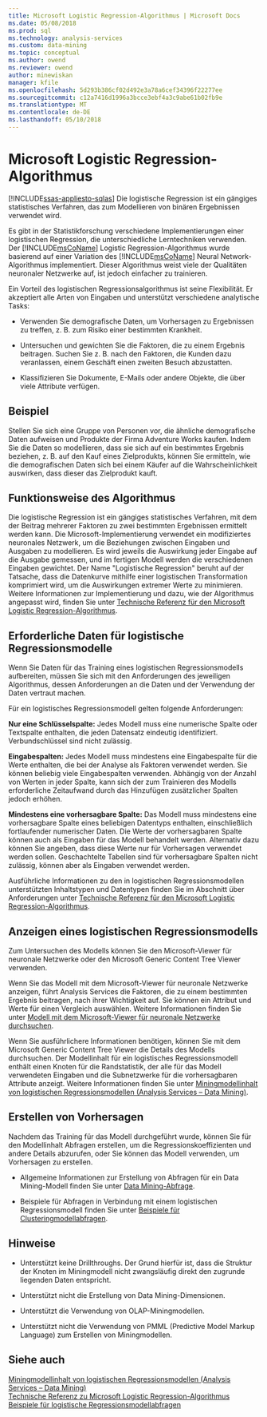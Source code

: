 ```yaml
---
title: Microsoft Logistic Regression-Algorithmus | Microsoft Docs
ms.date: 05/08/2018
ms.prod: sql
ms.technology: analysis-services
ms.custom: data-mining
ms.topic: conceptual
ms.author: owend
ms.reviewer: owend
author: minewiskan
manager: kfile
ms.openlocfilehash: 5d293b386cf02d492e3a78a6cef34396f22277ee
ms.sourcegitcommit: c12a7416d1996a3bcce3ebf4a3c9abe61b02fb9e
ms.translationtype: MT
ms.contentlocale: de-DE
ms.lasthandoff: 05/10/2018
---
```

# <a name="microsoft-logistic-regression-algorithm"></a>Microsoft Logistic Regression-Algorithmus
[!INCLUDE[ssas-appliesto-sqlas](../../includes/ssas-appliesto-sqlas.md)]
  Die logistische Regression ist ein gängiges statistisches Verfahren, das zum Modellieren von binären Ergebnissen verwendet wird.  
  
 Es gibt in der Statistikforschung verschiedene Implementierungen einer logistischen Regression, die unterschiedliche Lerntechniken verwenden. Der [!INCLUDE[msCoName](../../includes/msconame-md.md)] Logistic Regression-Algorithmus wurde basierend auf einer Variation des [!INCLUDE[msCoName](../../includes/msconame-md.md)] Neural Network-Algorithmus implementiert. Dieser Algorithmus weist viele der Qualitäten neuronaler Netzwerke auf, ist jedoch einfacher zu trainieren.  
  
 Ein Vorteil des logistischen Regressionsalgorithmus ist seine Flexibilität. Er akzeptiert alle Arten von Eingaben und unterstützt verschiedene analytische Tasks:  
  
-   Verwenden Sie demografische Daten, um Vorhersagen zu Ergebnissen zu treffen, z. B. zum Risiko einer bestimmten Krankheit.  
  
-   Untersuchen und gewichten Sie die Faktoren, die zu einem Ergebnis beitragen. Suchen Sie z. B. nach den Faktoren, die Kunden dazu veranlassen, einem Geschäft einen zweiten Besuch abzustatten.  
  
-   Klassifizieren Sie Dokumente, E-Mails oder andere Objekte, die über viele Attribute verfügen.  
  
## <a name="example"></a>Beispiel  
 Stellen Sie sich eine Gruppe von Personen vor, die ähnliche demografische Daten aufweisen und Produkte der Firma Adventure Works kaufen. Indem Sie die Daten so modellieren, dass sie sich auf ein bestimmtes Ergebnis beziehen, z. B. auf den Kauf eines Zielprodukts, können Sie ermitteln, wie die demografischen Daten sich bei einem Käufer auf die Wahrscheinlichkeit auswirken, dass dieser das Zielprodukt kauft.  
  
## <a name="how-the-algorithm-works"></a>Funktionsweise des Algorithmus  
 Die logistische Regression ist ein gängiges statistisches Verfahren, mit dem der Beitrag mehrerer Faktoren zu zwei bestimmten Ergebnissen ermittelt werden kann. Die Microsoft-Implementierung verwendet ein modifiziertes neuronales Netzwerk, um die Beziehungen zwischen Eingaben und Ausgaben zu modellieren. Es wird jeweils die Auswirkung jeder Eingabe auf die Ausgabe gemessen, und im fertigen Modell werden die verschiedenen Eingaben gewichtet. Der Name "Logistische Regression" beruht auf der Tatsache, dass die Datenkurve mithilfe einer logistischen Transformation komprimiert wird, um die Auswirkungen extremer Werte zu minimieren. Weitere Informationen zur Implementierung und dazu, wie der Algorithmus angepasst wird, finden Sie unter [Technische Referenz für den Microsoft Logistic Regression-Algorithmus](../../analysis-services/data-mining/microsoft-logistic-regression-algorithm-technical-reference.md).  
  
## <a name="data-required-for-logistic-regression-models"></a>Erforderliche Daten für logistische Regressionsmodelle  
 Wenn Sie Daten für das Training eines logistischen Regressionsmodells aufbereiten, müssen Sie sich mit den Anforderungen des jeweiligen Algorithmus, dessen Anforderungen an die Daten und der Verwendung der Daten vertraut machen.  
  
 Für ein logistisches Regressionsmodell gelten folgende Anforderungen:  
  
 **Nur eine Schlüsselspalte:** Jedes Modell muss eine numerische Spalte oder Textspalte enthalten, die jeden Datensatz eindeutig identifiziert. Verbundschlüssel sind nicht zulässig.  
  
 **Eingabespalten:** Jedes Modell muss mindestens eine Eingabespalte für die Werte enthalten, die bei der Analyse als Faktoren verwendet werden. Sie können beliebig viele Eingabespalten verwenden. Abhängig von der Anzahl von Werten in jeder Spalte, kann sich der zum Trainieren des Modells erforderliche Zeitaufwand durch das Hinzufügen zusätzlicher Spalten jedoch erhöhen.  
  
 **Mindestens eine vorhersagbare Spalte:** Das Modell muss mindestens eine vorhersagbare Spalte eines beliebigen Datentyps enthalten, einschließlich fortlaufender numerischer Daten. Die Werte der vorhersagbaren Spalte können auch als Eingaben für das Modell behandelt werden. Alternativ dazu können Sie angeben, dass diese Werte nur für Vorhersagen verwendet werden sollen. Geschachtelte Tabellen sind für vorhersagbare Spalten nicht zulässig, können aber als Eingaben verwendet werden.  
  
 Ausführliche Informationen zu den in logistischen Regressionsmodellen unterstützten Inhaltstypen und Datentypen finden Sie im Abschnitt über Anforderungen unter [Technische Referenz für den Microsoft Logistic Regression-Algorithmus](../../analysis-services/data-mining/microsoft-logistic-regression-algorithm-technical-reference.md).  
  
## <a name="viewing-a-logistic-regression-model"></a>Anzeigen eines logistischen Regressionsmodells  
 Zum Untersuchen des Modells können Sie den Microsoft-Viewer für neuronale Netzwerke oder den Microsoft Generic Content Tree Viewer verwenden.  
  
 Wenn Sie das Modell mit dem Microsoft-Viewer für neuronale Netzwerke anzeigen, führt Analysis Services die Faktoren, die zu einem bestimmten Ergebnis beitragen, nach ihrer Wichtigkeit auf. Sie können ein Attribut und Werte für einen Vergleich auswählen. Weitere Informationen finden Sie unter [Modell mit dem Microsoft-Viewer für neuronale Netzwerke durchsuchen](../../analysis-services/data-mining/browse-a-model-using-the-microsoft-neural-network-viewer.md).  
  
 Wenn Sie ausführlichere Informationen benötigen, können Sie mit dem Microsoft Generic Content Tree Viewer die Details des Modells durchsuchen. Der Modellinhalt für ein logistisches Regressionsmodell enthält einen Knoten für die Randstatistik, der alle für das Modell verwendeten Eingaben und die Subnetzwerke für die vorhersagbaren Attribute anzeigt. Weitere Informationen finden Sie unter [Miningmodellinhalt von logistischen Regressionsmodellen &#40;Analysis Services – Data Mining&#41;](../../analysis-services/data-mining/mining-model-content-for-logistic-regression-models.md).  
  
## <a name="creating-predictions"></a>Erstellen von Vorhersagen  
 Nachdem das Training für das Modell durchgeführt wurde, können Sie für den Modellinhalt Abfragen erstellen, um die Regressionskoeffizienten und andere Details abzurufen, oder Sie können das Modell verwenden, um Vorhersagen zu erstellen.  
  
-   Allgemeine Informationen zur Erstellung von Abfragen für ein Data Mining-Modell finden Sie unter [Data Mining-Abfrage](../../analysis-services/data-mining/data-mining-queries.md).  
  
-   Beispiele für Abfragen in Verbindung mit einem logistischen Regressionsmodell finden Sie unter [Beispiele für Clusteringmodellabfragen](../../analysis-services/data-mining/clustering-model-query-examples.md).  
  
## <a name="remarks"></a>Hinweise  
  
-   Unterstützt keine Drillthroughs. Der Grund hierfür ist, dass die Struktur der Knoten im Miningmodell nicht zwangsläufig direkt den zugrunde liegenden Daten entspricht.  
  
-   Unterstützt nicht die Erstellung von Data Mining-Dimensionen.  
  
-   Unterstützt die Verwendung von OLAP-Miningmodellen.  
  
-   Unterstützt nicht die Verwendung von PMML (Predictive Model Markup Language) zum Erstellen von Miningmodellen.  
  
## <a name="see-also"></a>Siehe auch  
 [Miningmodellinhalt von logistischen Regressionsmodellen &#40;Analysis Services – Data Mining&#41;](../../analysis-services/data-mining/mining-model-content-for-logistic-regression-models.md)   
 [Technische Referenz zu Microsoft Logistic Regression-Algorithmus](../../analysis-services/data-mining/microsoft-logistic-regression-algorithm-technical-reference.md)   
 [Beispiele für logistische Regressionsmodellabfragen](../../analysis-services/data-mining/logistic-regression-model-query-examples.md)  
  
  
